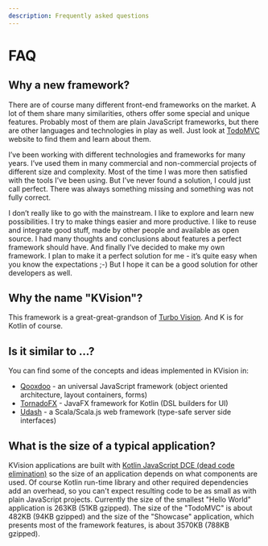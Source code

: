 ```yaml
---
description: Frequently asked questions
---
```


# FAQ

## Why a new framework?

There are of course many different front-end frameworks on the market. A lot of them share many similarities, others offer some special and unique features. Probably most of them are plain JavaScript frameworks, but there are other languages and technologies in play as well. Just look at [TodoMVC](http://todomvc.com/) website to find them and learn about them.

I’ve been working with different technologies and frameworks for many years. I’ve used them in many commercial and non-commercial projects of different size and complexity. Most of the time I was more then satisfied with the tools I’ve been using. But I’ve never found a solution, I could just call perfect. There was always something missing and something was not fully correct.

I don’t really like to go with the mainstream. I like to explore and learn new possibilities. I try to make things easier and more productive. I like to reuse and integrate good stuff, made by other people and available as open source. I had many thoughts and conclusions about features a perfect framework should have. And finally I’ve decided to make my own framework. I plan to make it a perfect solution for me - it’s quite easy when you know the expectations ;-\) But I hope it can be a good solution for other developers as well.

## Why the name "KVision"?

This framework is a great-great-grandson of [Turbo Vision](https://en.wikipedia.org/wiki/Turbo_Vision). And K is for Kotlin of course.

## Is it similar to ...?

You can find some of the concepts and ideas implemented in KVision in:

* [Qooxdoo](https://www.qooxdoo.org/) - an universal JavaScript framework \(object oriented architecture, layout containers, forms\)
* [TornadoFX](https://tornadofx.io/) - JavaFX framework for Kotlin \(DSL builders for UI\)
* [Udash](https://udash.io/) - a Scala/Scala.js web framework \(type-safe server side interfaces\)

## What is the size of a typical application?

KVision applications are built with [Kotlin JavaScript DCE \(dead code elimination\)](https://kotlinlang.org/docs/reference/javascript-dce.html) so the size of an application depends on what components are used. Of course Kotlin run-time library and other required dependencies add an overhead, so you can't expect resulting code to be as small as with plain JavaScript projects. Currently the size of the smallest "Hello World" application is 263KB \(51KB gzipped\). The size of the "TodoMVC" is about 482KB \(94KB gzipped\) and the size of the "Showcase" application, which presents most of the framework features, is about 3570KB \(788KB gzipped\).



